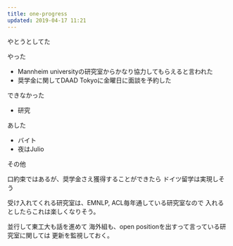```yaml
---
title: one-progress
updated: 2019-04-17 11:21
---
```


やとうとしてた


やった
* Mannheim universityの研究室からかなり協力してもらえると言われた
* 奨学金に関してDAAD Tokyoに金曜日に面談を予約した


できなかった
* 研究


あした
* バイト
* 夜はJulio


その他


口約束ではあるが、奨学金さえ獲得することができたら
ドイツ留学は実現しそう


受け入れてくれる研究室は、EMNLP, ACL毎年通している研究室なので
入れるとしたらこれは楽しくなりそう。


並行して東工大も話を進めて
海外組も、open positionを出すって言っている研究室に関しては
更新を監視しておく。
